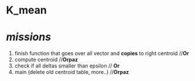 # K_mean

# *missions*
 1. finish function that goes over all vector and **copies** to right centroid //**Or**
 2. compute centroid //**Orpaz**
 3. check if all deltas smaller than epsilon // **Or**
 4. main (delete old centroid table, more..) //**Orpaz**

